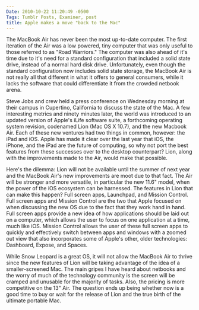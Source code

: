 ```yaml
---
Date: 2010-10-22 11:20:49 -0500
Tags: Tumblr Posts, Examiner, post
title: Apple makes a move "back to the Mac"
---
```


The MacBook Air has never been the most up-to-date computer. The first iteration of the Air was a low powered, tiny computer that was only useful to those referred to as "Road Warriors."  The computer was also ahead of it's time due to it's need for a standard configuration that included a solid state drive, instead of a normal hard disk drive. Unfortunately, even though the standard configuration now includes solid state storage, the MacBook Air is not really all that different in what it offers to general consumers, while it lacks the software that could differentiate it from the crowded netbook arena.

Steve Jobs and crew held a press conference on Wednesday morning at their campus in Cupertino, California to discuss the state of the Mac. A few interesting metrics and ninety minutes later, the world was introduced to an updated version of Apple's iLife software suite, a forthcoming operating system revision, codenamed Lion (Mac OS X 10.7), and the new Macbook Air. Each of these new ventures had two things in common, however: the iPad and iOS. Apple has made it clear over the last year that iOS, the iPhone, and the iPad are the future of computing, so why not port the best features from these successes over to the desktop counterpart? Lion, along with the improvements made to the Air, would make that possible.

Here's the dilemma: Lion will not be available until the summer of next year and the MacBook Air's new improvements are moot due to that fact. The Air will be stronger and more versatile, in particular the new 11.6" model, when the power of the iOS ecosystem can be harnessed. The features in Lion that can make this happen? Full screen apps, Launchpad, and Mission Control. Full screen apps and Mission Control are the two that Apple focused on when discussing the new OS due to the fact that they work hand in hand.  Full screen apps provide a new idea of how applications should be laid out on a computer, which allows the user to focus on one application at a time, much like iOS.  Mission Control allows the user of these full screen apps to quickly and effectively switch between apps and windows with a zoomed out view that also incorporates some of Apple's other, older technologies: Dashboard, Expose, and Spaces.

While Snow Leopard is a great OS, it will not allow the MacBook Air to thrive since the new features of Lion will be taking advantage of the idea of a smaller-screened Mac.  The main gripes I have heard about netbooks and the worry of much of the technology community is the screen will be cramped and unusable for the majority of tasks.  Also, the pricing is more competitive on the 13" Air.  The question ends up being whether now is a good time to buy or wait for the release of Lion and the true birth of the ultimate portable Mac.